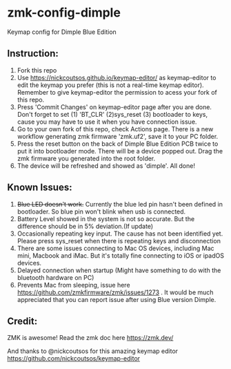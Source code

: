 # zmk-config-dimple

Keymap config for Dimple Blue Edition


## Instruction:
1. Fork this repo
2. Use https://nickcoutsos.github.io/keymap-editor/ as keymap-editor to edit the keymap you prefer (this is not a real-time keymap editor). Remember to give keymap-editor the permission to acess your fork of this repo.
3. Press 'Commit Changes' on keymap-editor page after you are done. Don't forget to set (1) 'BT_CLR' (2)sys_reset (3) bootloader to keys, cause you may have to use it when you have connection issue. 
4. Go to your own fork of this repo, check Actions page. There is a new workflow generating zmk firmware 'zmk.uf2', save it to your PC folder.
5. Press the reset button on the back of Dimple Blue Edition PCB twice to put it into bootloader mode. There will be a device popped out. Drag the zmk firmware you generated into the root folder.
6. The device will be refreshed and showed as 'dimple'. All done!

## Known Issues:
1. ~~Blue LED doesn't work.~~ Currently the blue led pin hasn't been defined in bootloader. So blue pin won't blink when usb is connected.
2. Battery Level showed in the system is not so accurate. But the difference should be in 5% deviation.(If update) 
3. Occasionally repeating key input. The cause has not been identified yet. Please press sys_reset when there is repeating keys and disconnection
4. There are some issues connecting to Mac OS devices, including Mac mini, Macbook and iMac. But it's totally fine connecting to iOS or ipadOS devices.
5. Delayed connection when startup (Might have something to do with the bluetooth hardware on PC)
6. Prevents Mac from sleeping, issue here https://github.com/zmkfirmware/zmk/issues/1273 . 
It would be much appreciated that you can report issue after using Blue version Dimple.

## Credit:

ZMK is awesome!
Read the zmk doc here https://zmk.dev/

And thanks to @nickcoutsos for this amazing keymap editor
https://github.com/nickcoutsos/keymap-editor
